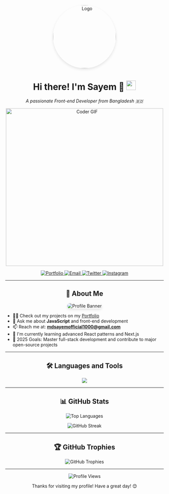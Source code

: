 <div align="center">
  <img src="https://github.com/Sayemhaque/sayemhaque/assets/85791327/ee074e66-fac6-4355-bf4f-0ee0ecf3adc9" alt="Logo" width="200" height="200" style="border-radius: 50%; box-shadow: 0 4px 8px rgba(0,0,0,0.1);">
</div>

<h1 align="center">
  Hi there! I'm Sayem 👋
  <img src="https://media.giphy.com/media/hvRJCLFzcasrR4ia7z/giphy.gif" width="30px"/>
</h1>

<p align="center">
  <em>A passionate Front-end Developer from Bangladesh 🇧🇩</em>
</p>

<div align="center">
  <img src="https://media.giphy.com/media/SWoSkN6DxTszqIKEqv/giphy.gif" alt="Coder GIF" width="500">
</div>

<p align="center">
  <a href="https://md-sayem-mia.netlify.app/" target="_blank">
    <img src="https://img.shields.io/badge/Portfolio-00C7B7?style=for-the-badge&logo=netlify&logoColor=white" alt="Portfolio"/>
  </a>
  <a href="mailto:mdsayemofficial1000@gmail.com">
    <img src="https://img.shields.io/badge/Email-D14836?style=for-the-badge&logo=gmail&logoColor=white" alt="Email"/>
  </a>
  <a href="https://twitter.com/mdsayem999" target="_blank">
    <img src="https://img.shields.io/badge/Twitter-1DA1F2?style=for-the-badge&logo=twitter&logoColor=white" alt="Twitter"/>
  </a>
  <a href="https://instagram.com/@iamsayem777" target="_blank">
    <img src="https://img.shields.io/badge/Instagram-E4405F?style=for-the-badge&logo=instagram&logoColor=white" alt="Instagram"/>
  </a>
</p>

<hr>

<h2 align="center">🚀 About Me</h2>

<p align="center">
  <img src="https://mohammad-sayem.netlify.app/static/media/profile-pic%20(9).96472099026f8eaa02af.png" alt="Profile Banner" style="max-width: 100%; border-radius: 10px; box-shadow: 0 4px 8px rgba(0,0,0,0.1);">
</p>

- 👨‍💻 Check out my projects on my [Portfolio](https://md-sayem-mia.netlify.app/)
- 💬 Ask me about **JavaScript** and front-end development
- 📫 Reach me at: **mdsayemofficial1000@gmail.com**
- 🌱 I'm currently learning advanced React patterns and Next.js
- 🎯 2025 Goals: Master full-stack development and contribute to major open-source projects

<hr>

<h2 align="center">🛠️ Languages and Tools</h2>

<p align="center">
  <img src="https://skillicons.dev/icons?i=html,css,js,react,nodejs,express,mongodb,bootstrap,tailwind,sass,git,figma" />
</p>

<hr>

<h2 align="center">📊 GitHub Stats</h2>

<p align="center">
  <img src="https://github-readme-stats.vercel.app/api/top-langs?username=sayemhaque&show_icons=true&locale=en&layout=compact&theme=radical" alt="Top Languages" />
</p>

<p align="center">
  <img src="https://github-readme-streak-stats.herokuapp.com/?user=sayemhaque&theme=radical" alt="GitHub Streak" />
</p>

<hr>

<h2 align="center">🏆 GitHub Trophies</h2>

<p align="center">
  <img src="https://github-profile-trophy.vercel.app/?username=sayemhaque&theme=darkhub&no-frame=true&no-bg=false&margin-w=4" alt="GitHub Trophies" />
</p>

<hr>

<p align="center">
  <img src="https://komarev.com/ghpvc/?username=sayemhaque&label=Profile%20views&color=0e75b6&style=flat" alt="Profile Views" />
</p>

<p align="center">Thanks for visiting my profile! Have a great day! 😊</p>

